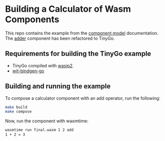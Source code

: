 # Building a Calculator of Wasm Components

This repo contains the example from the [component model](https://github.com/bytecodealliance/component-docs/tree/main/component-model/examples/tutorial) documentation. The [adder](adder) component has been refactored to TinyGo.

## Requirements for building the TinyGo example

- TinyGo compiled with [wasip2](https://github.com/dgryski/tinygo/tree/dgryski/wasi-preview-2).
- [wit-bindgen-go](https://github.com/ydnar/wasm-tools-go)

## Building and running the example

To compose a calculator component with an add operator, run the following:

```sh
make build
make compose
```

Now, run the component with wasmtime:

```sh
wasmtime run final.wasm 1 2 add
1 + 2 = 3
```
